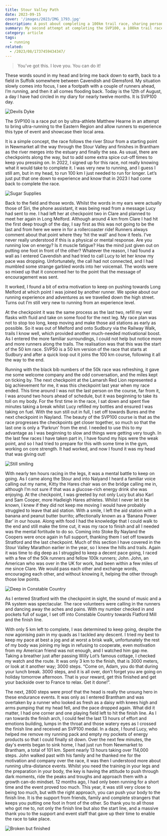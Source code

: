```yaml
---
title: Stour Valley Path
date: 2023-09-15
cover: '/images/2023/IMG_1793.jpg'
description: A post about completing a 100km trail race, sharing personal challenges and lessons from the journey.
summary: My second attempt at completing the SVP100, a 100km trail race following the Stour Valley Path from Newmarket to Brantham.
category: article
tags:
  - running
related:
  - /2023/08/1737459434347/
---
```


> You’ve got this. I love you. You can do it!

These words sound in my head and bring me back down to earth, back to a field in Suffolk somewhere between Cavendish and Glemsford.
My situation slowly comes into focus, I see a footpath with a couple of runners ahead, I’m running, and then it all comes flooding back. Today is the 12th of August, a day I have had circled in my diary for nearly twelve months. It is SVP100 day.

![Devils Dyke](/images/2023/IMG_1778.jpg 'Running along Devils Dyke')

The SVP100 is a race put on by ultra-athlete Matthew Hearne in an attempt to bring ultra-running to the Eastern Region and allow runners to experience this type of event and showcase their local area.

It is a simple concept, the race follows the river Stour from a starting point in Newmarket all the way through the Stour Valley and finishes in Brantham as the river merges into the estuary and finally the sea. As usual, there are checkpoints along the way, but to add some extra spice cut-off times to keep you pressing on.
In 2022, I signed up for this race, not really knowing what it would take to complete it. I was very new to running, and I guess I still am, but in my head, to run 100 km I just needed to run for longer. Let’s just put that one down to experience and know that in 2023 I had come back to complete the race.

![Sugar Supplies](/images/2023/IMG_1767.jpg 'Sugar Supplies')

Back to the field and those words. Whilst the words in my ears were actually those of Siri, the phone assistant, it was being read from a message Lucy had sent to me. I had left her at checkpoint two in Clare and planned to meet her again in Long Melford. Although around 4 km from Clare I had hit the first deep trough of the day, I say first as this was not going to be the last and from here we were in for a rollercoaster ride!
Runners always comment about that point where they ‘hit the wall’ and how it feels. I’ve never really understood if this is a physical or mental response. Are you running low on energy? Is it muscle fatigue? Has the mind just given out on putting one foot in front of the other? Whatever the reason, I had found a wall as I entered Cavendish and had tried to call Lucy to let her know my pace was dropping. Unfortunately, the call had not connected, and I had mumbled some strange garbled words into her voicemail. The words were so mixed up that it concerned her to the point that the message of encouragement was sent.

It worked, I found a bit of extra motivation to keep on pushing towards Long Melford at which point I was joined by another runner. We spoke about our running experience and adventures as we travelled down the high street. Turns out I’m still very new to running from an experience level.

At the checkpoint it was the same process as the last two, refill my vest flasks with fluid and take on some food for the next leg. My race plan was not to stop too long, keep moving and make those aid stations as early as possible. So it was out of Melford and onto Sudbury via the Railway Walk, trails I know well, which provided another much-needed motivational boost. As I entered the more familiar surroundings, I could not help but notice more and more runners along the trails. The realisation was that this was the start of the 50 km race.
SVP50 is a 50 km version of the race that starts at Sudbury and after a quick loop out it joins the 100 km course, following it all the way to the end.

Running with the black bib numbers of the 50k race was refreshing, it gave me some welcome company and the odd conversation, and the miles kept on ticking by.
The next checkpoint at the Lamarsh Red Lion represented a big achievement for me, it was this checkpoint last year when my race ended. This time around I was not the last person on the course, far from it, I was around two hours ahead of schedule, but it was beginning to take its toll on my body. For the first time in the race, I sat down and spent five minutes taking a break whilst Lucy refilled my bottles and ensured I was taking on fuel. With the sun still out in full, I set off towards Bures and the next checkpoint in Nayland. The beauty of the SVP100 course is that as the race progresses the checkpoints get closer together, so much so that the last one is only a ‘Parkrun’ from the end. I needed to use this to my advantage as I was beginning to slow and things were getting very tough. In the last few races I have taken part in, I have found my hips were the weak point, and so I had tried to prepare for this with some time in the gym, working on core strength. It had worked, and now I found it was my head that was giving out!

![Still smiling](/images/2023/da950c41-b7b8-42cc-88f0-c642c3508064.jpg 'Still smiling')

With nearly ten hours racing in the legs, it was a mental battle to keep on going. As I came along the Stour and into Nalyand I heard a familiar voice calling out my name, Kitty the Hares chair was on the bridge calling me in, although I’m not sure if that was a glucose-rich energy drink she was enjoying. At the checkpoint, I was greeted by not only Lucy but also Karl and Sam Cooper, more Hadleigh Hares athletes. Whilst I never let it be known, I knew if they did not keep me moving I would have probably struggled to leave that aid station. With a smile, I left the aid station with a banana and peanut butter burrito; affectionally known as a ‘Banana Power Bar’ in our house. Along with food I had the knowledge that I could walk to the end and still make the time cut, it was my race to finish and all I needed was the mental fortitude to do so.
Coming into Stoke By Nayland the Coopers were once again in full support, thanking them I set off towards Stratford and the last checkpoint. Much of this section I have covered in the Stour Valley Marathon earlier in the year, so I knew the hills and trails. Again it was time to dig deep as I struggled to keep a decent pace going, I raced with a few of the 50k runners and fellow 100k runners; John. John, an American who was over in the UK for work, had been within a few miles of me since Clare. We would pass each other and exchange words, encouraging each other, and without knowing it, helping the other through those low points.

![Deep in Constable Country](/images/2023/IMG_1243.jpg 'Deep in Constable Country')

As I entered Stratford with the checkpoint in sight, the sound of music and a PA system was spectacular. The race volunteers were calling in the runners and dancing away the aches and pains. With my number checked in and pockets full of sugar, I set off into Constable Country towards Flatford Mill and the finish line.

With only 5 km left to complete, I was determined to keep going, despite the now agonising pain in my quads as I tackled any descent. I tried my best to keep my pace at best a jog and at worst a brisk walk, unfortunately the rest of my body was joining my legs in refusing to cooperate, even motivation from my American friend was not enough, and I watched him gap me. Taking a breather just after passing Willy Lot’s famous cottage, I checked my watch and the route. It was only 3 km to the finish, that is 3000 meters, or look at it another way; 3000 steps. “Come on, Adam, you do that during your lunch break. 3000 steps, and it is all over, don’t forget you are going on holiday tomorrow afternoon. That is your reward, get this finished and get your backside over to France to relax. Get it done!”.

The next, 2800 steps were proof that the head is really the unsung hero in these endurance events. It was only as I entered Brantham and was overtaken by a runner who looked as fresh as a daisy with knees high and arms pumping that my head fell, and the pace dropped again. What did it matter, I had one corner and one playing field left to hit the finish line. As I ran towards the finish arch, I could feel the last 13 hours of effort and emotions building, lumps in the throat and those watery eyes as I crossed the finish line and received an SVP100 medal. In a daze, I found Lucy, who helped me remove my running pack and empty my pockets of energy products so that I could finally sit down. Over the next few minutes, the day's events began to sink home, I had just run from Newmarket to Brantham, a total of 101 km. Spent nearly 13 hours taking over 114,000 steps. John walked past with his family and he thanked me for the motivation and company over the race, it was then I understood more about running ultra-distance events. Whilst you need the training in your legs and the preparation in your body, the key is having the attitude to push through dark moments, ride the peaks and troughs and approach them with a growth can-do mindset. 12 months ago, I had only been running for a short time and the event proved too much. This year, it was still very close to being too much, but with the right approach, you can push your body to the finish line. It is the support from friends, family and complete strangers that keeps you putting one foot in front of the other. So thank you to all those who got me to, not only the finish line but also the start line, and a massive thank you to the support and event staff that gave up their time to enable the race to take place.

![Broken but finished](/images/2023/IMG_1250.jpg 'Broken but finished')
